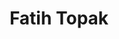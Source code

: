 ---
layout: page
title: Fatih Topak
description: Research Assistant - Middle East Technical University
redirect: https://www.linkedin.com/in/fatihtopak/
img: /assets/img/ftopak.jpg
importance: 4
category: alumni
---